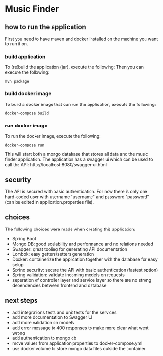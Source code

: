# Music Finder
## how to run the application
First you need to have maven and docker installed on the machine you want to run it on.

### build application
To (re)build the application (jar), execute the following:
Then you can execute the following:
```shell script
mvn package
```

### build docker image
To build a docker image that can run the application, execute the following:
```shell script
docker-compose build
```

### run docker image
To run the docker image, execute the following:
```shell script
docker-compose run
```
This will start both a mongo database that stores all data and the music finder application.
The application has a swagger ui which can be used to call the API:
http://localhost:8080/swagger-ui.html

## security
The API is secured with basic authentication. 
For now there is only one hard-coded user with username "username" and password "password" (can be edited in application.properties file).

## choices
The following choices were made when creating this application:
- Spring Boot
- Mongo DB: good scalability and performance and no relations needed
- Swagger: great tooling for generating API documentation
- Lombok: easy getters/setters generation
- Docker: containerize the application together with the database for easy setup
- Spring security: secure the API with basic authentication (fastest option)
- Spring validation: validate incoming models on requests
- seperation of controller layer and service layer so there are no strong dependencies between frontend and database

## next steps
- add integrations tests and unit tests for the services
- add more documentation to Swagger UI
- add more validation on models
- add error message to 400 responses to make more clear what went wrong
- add authentication to mongo db
- move values from application.properties to docker-compose.yml
- use docker volume to store mongo data files outside the container
